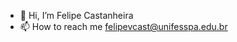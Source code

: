 - 👋 Hi, I’m Felipe Castanheira
- 📫 How to reach me felipevcast@unifesspa.edu.br

<!---
Cast4nha/Cast4nha is a ✨ special ✨ repository because its `README.md` (this file) appears on your GitHub profile.
You can click the Preview link to take a look at your changes.
--->
